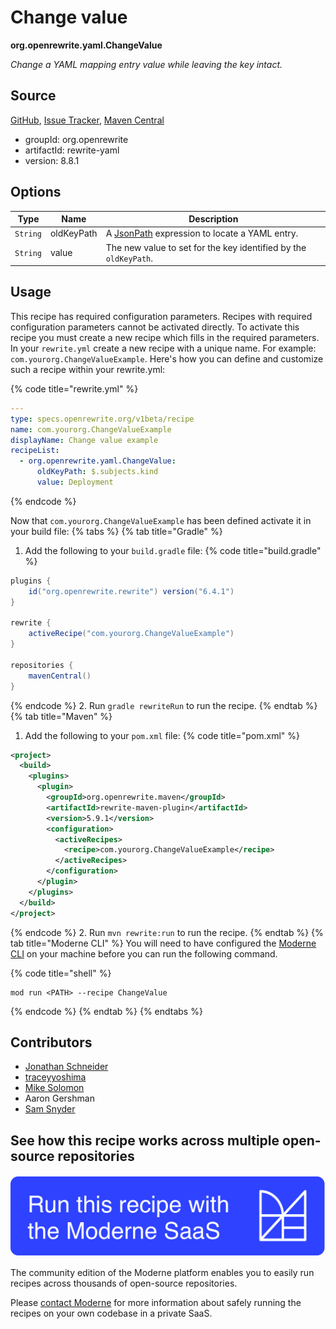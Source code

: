 # Change value

**org.openrewrite.yaml.ChangeValue**

_Change a YAML mapping entry value while leaving the key intact._

## Source

[GitHub](https://github.com/openrewrite/rewrite/blob/main/rewrite-yaml/src/main/java/org/openrewrite/yaml/ChangeValue.java), [Issue Tracker](https://github.com/openrewrite/rewrite/issues), [Maven Central](https://central.sonatype.com/artifact/org.openrewrite/rewrite-yaml/8.8.1/jar)

* groupId: org.openrewrite
* artifactId: rewrite-yaml
* version: 8.8.1

## Options

| Type | Name | Description |
| -- | -- | -- |
| `String` | oldKeyPath | A [JsonPath](https://github.com/json-path/JsonPath) expression to locate a YAML entry. |
| `String` | value | The new value to set for the key identified by the `oldKeyPath`. |


## Usage

This recipe has required configuration parameters. Recipes with required configuration parameters cannot be activated directly. To activate this recipe you must create a new recipe which fills in the required parameters. In your `rewrite.yml` create a new recipe with a unique name. For example: `com.yourorg.ChangeValueExample`.
Here's how you can define and customize such a recipe within your rewrite.yml:

{% code title="rewrite.yml" %}
```yaml
---
type: specs.openrewrite.org/v1beta/recipe
name: com.yourorg.ChangeValueExample
displayName: Change value example
recipeList:
  - org.openrewrite.yaml.ChangeValue:
      oldKeyPath: $.subjects.kind
      value: Deployment
```
{% endcode %}

Now that `com.yourorg.ChangeValueExample` has been defined activate it in your build file:
{% tabs %}
{% tab title="Gradle" %}
1. Add the following to your `build.gradle` file:
{% code title="build.gradle" %}
```groovy
plugins {
    id("org.openrewrite.rewrite") version("6.4.1")
}

rewrite {
    activeRecipe("com.yourorg.ChangeValueExample")
}

repositories {
    mavenCentral()
}
```
{% endcode %}
2. Run `gradle rewriteRun` to run the recipe.
{% endtab %}
{% tab title="Maven" %}
1. Add the following to your `pom.xml` file:
{% code title="pom.xml" %}
```xml
<project>
  <build>
    <plugins>
      <plugin>
        <groupId>org.openrewrite.maven</groupId>
        <artifactId>rewrite-maven-plugin</artifactId>
        <version>5.9.1</version>
        <configuration>
          <activeRecipes>
            <recipe>com.yourorg.ChangeValueExample</recipe>
          </activeRecipes>
        </configuration>
      </plugin>
    </plugins>
  </build>
</project>
```
{% endcode %}
2. Run `mvn rewrite:run` to run the recipe.
{% endtab %}
{% tab title="Moderne CLI" %}
You will need to have configured the [Moderne CLI](https://docs.moderne.io/moderne-cli/cli-intro) on your machine before you can run the following command.

{% code title="shell" %}
```shell
mod run <PATH> --recipe ChangeValue
```
{% endcode %}
{% endtab %}
{% endtabs %}

## Contributors
* [Jonathan Schneider](mailto:jkschneider@gmail.com)
* [traceyyoshima](mailto:tracey.yoshima@gmail.com)
* [Mike Solomon](mailto:mike@moderne.io)
* Aaron Gershman
* [Sam Snyder](mailto:sam@moderne.io)


## See how this recipe works across multiple open-source repositories

[![Moderne Link Image](/.gitbook/assets/ModerneRecipeButton.png)](https://app.moderne.io/recipes/org.openrewrite.yaml.ChangeValue)

The community edition of the Moderne platform enables you to easily run recipes across thousands of open-source repositories.

Please [contact Moderne](https://moderne.io/product) for more information about safely running the recipes on your own codebase in a private SaaS.
